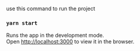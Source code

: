 use this command to run the project

### `yarn start`

Runs the app in the development mode.<br>
Open [http://localhost:3000](http://localhost:3000) to view it in the browser.
